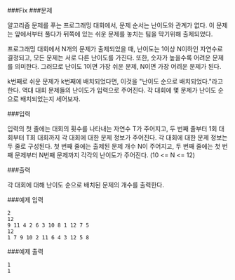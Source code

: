 ###Fix
###문제

알고리즘 문제를 푸는 프로그래밍 대회에서, 문제 순서는 난이도와 관계가 없다. 이 문제는 앞에서부터 풀다가 뒤쪽에 있는 쉬운 문제를 놓치는 팀을 막기위해 출제되었다.

프로그래밍 대회에서 N개의 문제가 출제되었을 때, 난이도는 1이상 N이하인 자연수로 결정되고, 모든 문제는 서로 다른 난이도를 가진다. 또한, 숫자가 높을수록 어려운 문제를 의미한다. 그러므로 난이도 1이면 가장 쉬운 문제, N이면 가장 어려운 문제가 된다.

k번째로 쉬운 문제가 k번째에 배치되었다면, 이것을 "난이도 순으로 배치되었다."라고 한다. 역대 대회 문제들의 난이도가 입력으로 주어진다. 각 대회에 몇 문제가 난이도 순으로 배치되었는지 세어보자.

###입력

입력의 첫 줄에는 대회의 횟수를 나타내는 자연수 T가 주어지고, 두 번째 줄부터 1회 대회부터 T회 대회까지 각 대회에 대한 문제 정보가 주어진다.
각 대회에 대한 문제 정보는 두 줄로 구성된다. 첫 번째 줄에는 출제된 문제 개수 N이 주어지고, 두 번째 줄에는 첫 번째 문제부터 N번째 문제까지 각각의 난이도가 주어진다. (10 <= N <= 12)

###출력

각 대회에 대해 난이도 순으로 배치된 문제의 개수를 출력한다.

###예제 입력
```
2
12
9 11 4 2 6 3 10 8 1 12 7 5
12
1 7 9 10 2 11 6 4 3 12 5 8
```
###예제 출력
```
1
1
```